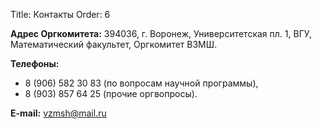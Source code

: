 Title: Контакты
Order: 6

**Адрес Оргкомитета:** 394036, г. Воронеж,  Университетская пл. 1, ВГУ, Математический факультет, Оргкомитет ВЗМШ.

**Телефоны:**

* 8 (906) 582 30 83 (по вопросам научной программы),
* 8 (903) 857 64 25 (прочие оргвопросы).

**E-mail:** [vzmsh@mail.ru](mailto:vzmsh@mail.ru)
